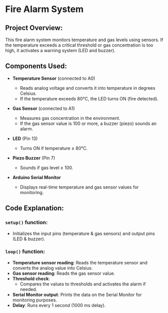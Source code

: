 # Fire Alarm System

## Project Overview:
This fire alarm system monitors temperature and gas levels using sensors. If the temperature exceeds a critical threshold or gas concentration is too high, it activates a warning system (LED and buzzer).

## Components Used:
- **Temperature Sensor** (connected to A0)
  - Reads analog voltage and converts it into temperature in degrees Celsius.
  - If the temperature exceeds 80°C, the LED turns ON (fire detected).
  
- **Gas Sensor** (connected to A1)
  - Measures gas concentration in the environment.
  - If the gas sensor value is 100 or more, a buzzer (piezo) sounds an alarm.

- **LED** (Pin 13)
  - Turns ON if temperature ≥ 80°C.

- **Piezo Buzzer** (Pin 7)
  - Sounds if gas level ≥ 100.

- **Arduino Serial Monitor**
  - Displays real-time temperature and gas sensor values for monitoring.

## Code Explanation:
### `setup()` function:
- Initializes the input pins (temperature & gas sensors) and output pins (LED & buzzer).

### `loop()` function:
- **Temperature sensor reading**: Reads the temperature sensor and converts the analog value into Celsius.
- **Gas sensor reading**: Reads the gas sensor value.
- **Threshold check**: 
  - Compares the values to thresholds and activates the alarm if needed.
- **Serial Monitor output**: Prints the data on the Serial Monitor for monitoring purposes.
- **Delay**: Runs every 1 second (1000 ms delay).
